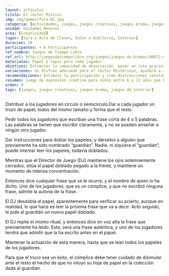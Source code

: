 ```yaml
---
layout: articulos
titulo: El lector Místico
img: img/games/futa-02.jpg
categoria: [Actividades, juegos, juegos creativos, juegos broma, juegos de interior]
unidad: Unidades Menores
area: [Creatividad]
lugar: [Sala o Aula de Clases, Salon o Auditorio, Interior]
duracion: 20
participantes: + 8 Participantes
ref_nombre: Juegos de Tiempo Libre
ref_url: http://juegosdetiempolibre.org/juegos/juegos-de-bromas/00072-el-lector-mistico/
materiales: Papel y lápiz para cada jugador
objetivos: Estimular la capacidad de observación, pasar un rato gracioso, estimular el trabajo en equipo
variaciones: Un disfraz adecuado para el Lector Misterioso, ayudará a crear ambiente.
recomendaciones: Estimule la participación y cree distracciones constantes.
resumen: juego de expresión creativa para niños entre 6 y 11 años que busca Estimular la capacidad de observación y el trabajo en equipo
orden: 8
tags: [juegos, juegos creativos, juegos broma, juegos de interior]
---
```

<p>Distribuir a los jugadores en círculo o semicírculo.Dar a cada jugador un trozo de papel, todos del mismo tamaño y forma que el resto.</p>
<p>Pedir todos los jugadores que escriban una frase corta de 4 o 5 palabras. Las palabras se tienen que escribir claramente, y no se pueden enseñar a ningún otro jugador.</p>
<p>Dar instrucciones para doblar los papeles, y dárselos a alguien que previamente ha sido nombrado “guardián”. Nadie, ni siquiera el “guardián”, puede intentar leer los papeles, todavía doblados.</p>
<p>Mientras que el Director de Juego (DJ) mantiene los ojos solemnemente cerrados, sitúa el papel doblado pegado a la frente, y mantiene un momento de intensa concentración.</p>
<p>Entonces dice cualquier frase que se le ocurre, y el nombre de quien lo ha dicho. Uno de los jugadores, que es un cómplice, y que no escribió ninguna frase, admite la autoría de la frase.</p>
<p>El DJ desdobla el papel, aparentemente para verificar su acierto, aunque en realidad, lo que hace es leer la próxima frase que va a decir. Acto seguido, le pide al guardián un nuevo papel doblado.</p>
<p>El DJ repite el mismo ritual, y entonces dice en voz alta la frase que previamente ha leido. Esta, será una frase auténtica, y uno de los jugadores tendrá que admitir que la ha escrito antes en el papel.</p>
<p>Mantener la actuación de esta manera, hasta que se lean todos los papeles de los jugadores.</p>
<p>Para que el truco sea un éxito, el cómplice debe tener cuidado de disimular ante el resto el hecho de que no inluyó su hoja de papel en la colección dada al guardián.</p>

